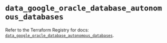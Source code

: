 # `data_google_oracle_database_autonomous_databases`

Refer to the Terraform Registry for docs: [`data_google_oracle_database_autonomous_databases`](https://registry.terraform.io/providers/hashicorp/google/6.28.0/docs/data-sources/oracle_database_autonomous_databases).
